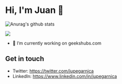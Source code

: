 # Hi, I'm Juan 👋
![Anurag's github stats](https://github-readme-stats.vercel.app/api?username=jupegarnica&count_private=true)

![](https://github-readme-stats.vercel.app/api/top-langs/?username=jupegarnica&layout=compact&langs_count=15)

- 🔭 I’m currently working on geekshubs.com

## Get in touch
- Twitter: https://twitter.com/jupegarnica
- LinkedIn: https://www.linkedin.com/in/jupegarnica



